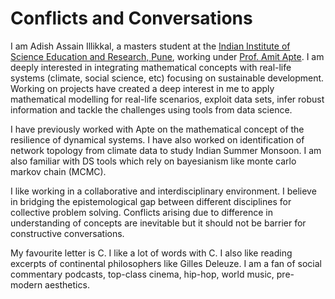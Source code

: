 # Conflicts and Conversations

I am Adish Assain Illikkal, a masters student at the [Indian Institute of Science Education and Research, Pune](https://www.iiserpune.ac.in/), working under [Prof. Amit Apte](https://icts.res.in/people/amit-apte). I am deeply interested in integrating mathematical concepts with real-life systems (climate, social science, etc) focusing on sustainable development. Working on projects have created a deep interest in me to apply mathematical modelling for real-life scenarios, exploit data sets, infer robust information and tackle the challenges using tools from data science.


I have previously worked with Apte on the mathematical concept of the resilience of dynamical systems. I have also worked on identification of network topology from climate data to study Indian Summer Monsoon. I am also familiar with DS tools which rely on bayesianism like monte carlo markov chain (MCMC).


I like working in a collaborative and interdisciplinary environment. I believe in bridging the epistemological gap between different disciplines for collective problem solving. Conflicts arising due to difference in understanding of concepts are inevitable but it should not be barrier for constructive conversations. 


My favourite letter is C. I like a lot of words with C. I also like reading excerpts of continental philosophers like Gilles Deleuze. I am a fan of social commentary podcasts, top-class cinema, hip-hop, world music, pre-modern aesthetics.



